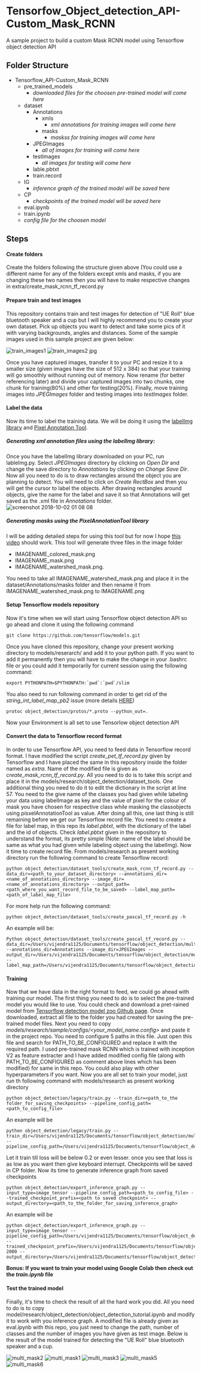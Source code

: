 # Tensorfow_Object_detection_API-Custom_Mask_RCNN
A sample project to build a custom Mask RCNN model using Tensorflow object detection API

## Folder Structure
- Tensorflow_API-Custom_Mask_RCNN
  - pre_trained_models
    - *downloaded files for the choosen pre-trained model will come here* 
  - dataset
    - Annotations
      - xmls
        - *xml annotations for training images will come here*
      - masks
        - *maskss for training images will come here*
    - JPEGImages
      - *all of images for training will come here*
    - testImages
      - *all images for testing will come here*
    - lable.pbtxt
    - train.record
   - IG
     - *inference graph of the trained model will be saved here*
   - CP
     - *checkpoints of the trained model will be saved here*
   - eval.ipynb
   - train.ipynb
   - *config file for the choosen model*


## Steps

#### Create folders
Create the folders following the structure given above (You could use a different name for any of the folders except xmls and masks, if you are changing these two names then you will have to make respective changes in extra/create_mask_rcnn_tf_record.py


#### Prepare train and test images
This repository contains train and test images for detection of "UE Roll" blue bluetooth speaker and a cup but I will highly recommend you to create your own dataset. Pick up objects you want to detect and take some pics of it with varying backgrounds, angles and distances.  Some of the sample images used in this sample project are given below:

![train_images1](https://user-images.githubusercontent.com/5885636/47269602-faca7280-d57d-11e8-9e99-5fcbb3e8a633.jpg)
![train_images2 jpg](https://user-images.githubusercontent.com/5885636/47269615-264d5d00-d57e-11e8-953d-9820da967dca.jpg)

Once you have captured images, transfer it to your PC and resize it to a smaller size (given images have the size of 512 x 384) so that your training will go smoothly without running out of memory. Now rename (for better referencing later) and divide your captured images into two chunks, one chunk for training(80%) and other for testing(20%). Finally, move training images into *JPEGImages* folder and testing images into *testImages* folder.


#### Label the data
Now its time to label the training data. We will be doing it using the [labelImg library](https://github.com/tzutalin/labelImg) and [Pixel Annotation Tool](https://github.com/abreheret/PixelAnnotationTool). 
##### Generating xml annotation files using the labelImg library:
Once you have the labelImg library downloaded on your PC, run lableImg.py. Select *JPEGImages* directory by clicking on *Open Dir* and change the save directory to *Annotations* by clicking on *Change Save Dir*. Now all you need to do is to draw rectangles around the object you are planning to detect. You will need to click on *Create RectBox* and then you will get the cursor to label the objects. After drawing rectangles around objects, give the name for the label and save it so that Annotations will get saved as the .xml file in *Annotations* folder.
![screenshot 2018-10-02 01 08 08](https://user-images.githubusercontent.com/5885636/46311801-eb8c8080-c5e0-11e8-8444-aa45e39b1414.png)
##### Generating masks using the PixelAnnotationTool library
I will be adding detailed steps for using this tool but for now I hope [this video](https://www.youtube.com/watch?v=wxi2dInWDnI) should work. This tool will generate three files in the image folder
  - IMAGENAME_colored_mask.png
  - IMAGENAME_mask.png
  - IMAGENAME_watershed_mask.png. 

You need to take all IMAGENAME_watershed_mask.png and place it in the dataset/Annotations/masks folder and then rename it from IMAGENAME_watershed_mask.png to IMAGENAME.png

#### Setup Tensorflow models repository 
Now it's time when we will start using Tensorflow object detection API so go ahead and clone it using the following command
```
git clone https://github.com/tensorflow/models.git
```
Once you have cloned this repository, change your present working directory to models/reserarch/ and add it to your python path. If you want to add it permanently then you will have to make the change in your .bashrc file or you could add it temporarily for current session using the following command:
```
export PYTHONPATH=$PYTHONPATH:`pwd`:`pwd`/slim
```
You also need to run following  command in order to get rid of the *string_int_label_map_pb2* issue (more details [HERE](https://github.com/tensorflow/models/issues/1595))
```
protoc object_detection/protos/*.proto --python_out=.
```
Now your Environment is all set to use Tensorlow object detection API


#### Convert the data to Tensorflow record format
In order to use Tensorflow API, you need to feed data in Tensorflow record format. I have modified the script *create_pet_tf_record.py* given by Tensorflow and I have placed the same in this repository inside the folder named as *extra*. Name of the modified file is given as *create_mask_rcnn_tf_record.py*. All you need to do is to take this script and place it in the models/research/object_detection/dataset_tools. 
One additional thing you need to do it to edit the dictionary in the script at line 57. You need to the give name of the classes you had given while labeling your data using labelImage as key and the value of pixel for the colour of mask you have chosen for respective class while masking the classobjects using pisxelAnnotationTool as value.
After doing all this, one last thing is still remaining before we get our Tensorflow record file. You need to create  a file for label map, in this repo its *label.pbtxt*, with the dictionary of the label and the id of objects. Check *label.pbtxt* given in the repository to understand the format, its pretty simple (Note: name of the label should be same as what you had given while labeling object using the labelImg). Now it time to create record file. From models/research as present working directory run the following command to create Tensorflow record:
```
python object_detection/dataset_tools/create_mask_rcnn_tf_record.py --data_dir=<path_to_your_dataset_directory> --annotations_dir=<name_of_annotations_directory> --image_dir=<name_of_annotations_directory> --output_path=<path_where_you_want_record_file_to_be_saved> --label_map_path=<path_of_label_map_file>
```
For more help run the following command:
```
python object_detection/dataset_tools/create_pascal_tf_record.py -h
```
An example will be:
```
Python object_detection/dataset_tools/create_pascal_tf_record.py --data_dir=/Users/vijendra1125/Documents/tensorflow/object_detection/multi_object_mask/dataset --annotations_dir=Annotations --image_dir=JPEGImages --output_dir=/Users/vijendra1125/Documents/tensorflow/object_detection/multi_object_mask/dataset/train.record --label_map_path=/Users/vijendra1125/Documents/tensorflow/object_detection/multi_object_mask/dataset/label.pbtxt
```


#### Training
Now that we have data in the right format to feed, we could go ahead with training our model. The first thing you need to do is to select the pre-trained model you would like to use. You could check and download a pret-rained model from [Tensorflow detection model zoo Github page](https://github.com/tensorflow/models/blob/master/research/object_detection/g3doc/detection_model_zoo.md). Once downloaded, extract all file to the folder you had created for saving the pre-trained model files. Next you need to copy *models/research/sample/configs/<your_model_name.config>* and paste it in the project repo. You need to configure 5 paths in this file. Just open this file and search for PATH_TO_BE_CONFIGURED and replace it with the required path. I used pre-trained mask RCNN which is trained with inception V2 as feature extracter and I have added modified config file (along with PATH_TO_BE_CONFIGURED as comment above lines which has been modified) for same in this repo. You could also play with other hyperparameters if you want. Now you are all set to train your model, just run th following command with models/research as present working directory
```
python object_detection/legacy/train.py --train_dir=<path_to_the folder_for_saving_checkpoints> --pipeline_config_path=<path_to_config_file>
```
An example will be
```
python object_detection/legacy/train.py --train_dir=/Users/vijendra1125/Documents/tensorflow/object_detection/multi_object_mask/CP --pipeline_config_path=/Users/vijendra1125/Documents/tensorflow/object_detection/multi_object_mask/mask_rcnn_inception_v2_coco.config
```
Let it train till loss will be below 0.2 or even lesser. once you see that loss is as low as you want then give keyboard interrupt. Checkpoints will be saved in CP folder. Now its time to generate inference graph from saved checkpoints
```
python object_detection/export_inference_graph.py --input_type=image_tensor --pipeline_config_path=<path_to_config_file> --trained_checkpoint_prefix=<path to saved checkpoint> --output_directory=<path_to_the_folder_for_saving_inference_graph>
```
An example will be
```
python object_detection/export_inference_graph.py --input_type=image_tensor --pipeline_config_path=/Users/vijendra1125/Documents/tensorflow/object_detection/multi_object_mask/faster_rcnn_resnet101_coco.config --trained_checkpoint_prefix=/Users/vijendra1125/Documents/tensorflow/object_detection/multi_object_mask/CP/model.ckpt-2000 --output_directory=/Users/vijendra1125/Documents/tensorflow/object_detection/multi_object_mask/IG
```
**Bonus: If you want to train your model using Google Colab then check out the *train.ipynb* file**

#### Test the trained model
Finally, it's time to check the result of all the hard work you did. All you need to do is to copy model/research/object_detection/object_detection_tutorial.ipynb and modify it to work with you inference graph. A modified file is already given as eval.ipynb with this repo, you just need to change the path, number of classes and the number of images you have given as test image. Below is the result of the model trained for detecting the "UE Roll" blue bluetooth speaker and a cup.

![multi_mask2](https://user-images.githubusercontent.com/5885636/47269891-8a255500-d581-11e8-8dc7-26bf7fc3a013.png)
![multi_mask1](https://user-images.githubusercontent.com/5885636/47269890-8a255500-d581-11e8-9e81-f7eba4505961.png)
![multi_mask3](https://user-images.githubusercontent.com/5885636/47269892-8abdeb80-d581-11e8-93e4-01e6dd61ea3f.png)
![multi_mask5](https://user-images.githubusercontent.com/5885636/47269894-8abdeb80-d581-11e8-87b0-cf7ed32d0faa.png)
![multi_mask6](https://user-images.githubusercontent.com/5885636/47269895-8abdeb80-d581-11e8-923f-f8f567d0710c.png)
